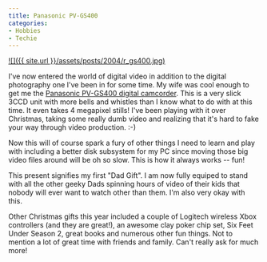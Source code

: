 ```yaml
---
title: Panasonic PV-GS400
categories:
- Hobbies
- Techie
---
```


[![]({{ site.url }}/assets/posts/2004/r_gs400.jpg)](http://www2.panasonic.com/webapp/wcs/stores/servlet/vModelDetail?displayTab=O&storeId=11251&catalogId=11005&itemId=70622&catGroupId=17171&modelNo=PV-GS400&surfModel=PV-GS400)


I've now entered the world of digital video in addition to the digital photography one I've been in for some time. My wife was cool enough to get me the [Panasonic PV-GS400 digital camcorder](http://www2.panasonic.com/webapp/wcs/stores/servlet/vModelDetail?displayTab=O&storeId=11251&catalogId=11005&itemId=70622&catGroupId=17171&modelNo=PV-GS400&surfModel=PV-GS400). This is a very slick 3CCD unit with more bells and whistles than I know what to do with at this time. It even takes 4 megapixel stills! I've been playing with it over Christmas, taking some really dumb video and realizing that it's hard to fake your way through video production. :-)

Now this will of course spark a fury of other things I need to learn and play with including a better disk subsystem for my PC since moving those big video files around will be oh so slow. This is how it always works -- fun!

This present signifies my first "Dad Gift". I am now fully equiped to stand with all the other geeky Dads spinning hours of video of their kids that nobody will ever want to watch other than them. I'm also very okay with this.

Other Christmas gifts this year included a couple of Logitech wireless Xbox controllers (and they are great!), an awesome clay poker chip set, Six Feet Under Season 2, great books and numerous other fun things. Not to mention a lot of great time with friends and family. Can't really ask for much more!
